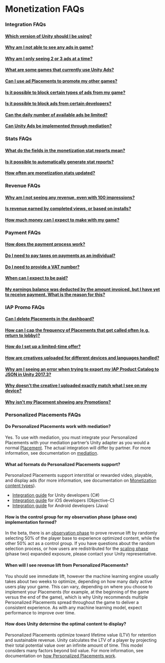 # Monetization FAQs
### Integration FAQs
#### [Which version of Unity should I be using?](MonetizationBasicIntegration.md)
#### [Why am I not able to see any ads in game?](https://support.unity3d.com/hc/en-us/articles/217262566-Why-don-t-I-see-ads-in-my-game-)
#### [Why am I only seeing 2 or 3 ads at a time?](MonetizationResourcesStatistics.md#fill-rate)
#### [What are some games that currently use Unity Ads?](MonetizationResourcesBestPracticesAds.md#case-studies-and-references)
#### [Can I use ad Placements to promote my other games?](MonetizationCrossPromotions.md)
#### [Is it possible to block certain types of ads from my game?](MonetizationResourcesDashboardGuide.md#ad-content-filters)
#### [Is it possible to block ads from certain developers?](MonetizationResourcesDashboardGuide.md#ad-content-filters)
#### [Can the daily number of available ads be limited?](MonetizationResourcesStatistics.md#fill-rate)
#### [Can Unity Ads be implemented through mediation?](MonetizationResourcesMediation.md)

### Stats FAQs
#### [What do the fields in the monetization stat reports mean?](MonetizationResourcesStatistics.md#understanding-unity-ads-metrics)
#### [Is it possible to automatically generate stat reports?](MonetizationResourcesStatistics.md#configuring-an-automated-report)
#### [How often are monetization stats updated?](MonetizationResourcesStatistics.md#understanding-unity-ads-metrics)

### Revenue FAQs
#### [Why am I not seeing any revenue, even with 100 impressions?](MonetizationResourcesRevenueAndPayment.md#analyzing-revenue)
#### [Is revenue earned by completed views, or based on installs?](MonetizationResourcesBestPracticesAds.md#understanding-how-ads-generate-revenue)
#### [How much money can I expect to make with my game?](MonetizationResourcesRevenueAndPayment.md#monetization-factors)

### Payment FAQs
#### [How does the payment process work?](MonetizationResourcesRevenueAndPayment.md#payment)
#### [Do I need to pay taxes on payments as an individual?](MonetizationResourcesRevenueAndPayment.md#requesting-payment-as-an-individual)
#### [Do I need to provide a VAT number?](MonetizationResourcesRevenueAndPayment.md#tax-information)
#### [When can I expect to be paid?](MonetizationResourcesRevenueAndPayment.md#minimum-payout-amount-and-fulfillment)
#### [My earnings balance was deducted by the amount invoiced, but I have yet to receive payment. What is the reason for this?](MonetizationResourcesRevenueAndPayment.md#minimum-payout-amount-and-fulfillment)

### IAP Promo FAQs
#### [Can I delete Placements in the dashboard?](https://support.unity3d.com/hc/en-us/articles/360000326546-Can-I-delete-Placements-in-the-dashboard-)
#### [How can I cap the frequency of Placements that get called often (e.g. return to lobby)?](https://support.unity3d.com/hc/en-us/articles/360000326526-How-can-I-cap-the-frequency-of-Placements-that-get-called-often-e-g-return-to-lobby-)
#### [How do I set up a limited-time offer?](https://support.unity3d.com/hc/en-us/articles/360000326466-How-do-I-set-up-a-limited-time-offer-)
#### [How are creatives uploaded for different devices and languages handled?](https://support.unity3d.com/hc/en-us/articles/360000326566-How-are-creatives-uploaded-for-different-devices-and-languages-handled-)
#### [Why am I seeing an error when trying to export my IAP Product Catalog to JSON in Unity 2017.3?](https://support.unity3d.com/hc/en-us/articles/360000326303-Why-am-I-seeing-an-error-when-trying-to-export-my-IAP-Product-Catalog-to-JSON-in-Unity-2017-3-)
#### [Why doesn’t the creative I uploaded exactly match what I see on my device?](https://support.unity3d.com/hc/en-us/articles/360000326586-Why-doesn-t-the-creative-I-uploaded-exactly-match-what-I-see-on-my-device-)
#### [Why isn't my Placement showing any Promotions?](https://support.unity3d.com/hc/en-us/articles/360000326446-Why-isn-t-my-Placement-showing-any-Promotions-)

### Personalized Placements FAQs
#### Do Personalized Placements work with mediation?
Yes. To use with mediation, you must integrate your Personalized Placements with your mediation partner’s Unity adapter as you would a normal [Placement](MonetizationPlacements.md). The actual integration will differ by partner. For more information, see documentation on [mediation](MonetizationResourcesMediation.md). 
#### What ad formats do Personalized Placements support?
Personalized Placements support interstitial or rewarded video, playable, and display ads (for more information, see documentation on [Monetization content types](MonetizationContentTypes.md)). 
 
* [Integration guide](MonetizationBasicIntegrationUnity.md) for Unity developers (C#)
* [Integration guide](MonetizationBasicIntegrationIos.md) for iOS developers (Objective-C)
* [Integration guide](MonetizationBasicIntegrationAndroid.md) for Android developers (Java)  

#### How is the control group for my observation phase (phase one) implementation formed?
In the beta, there is an [observation phase](MonetizationPersonalizedPlacementsScale.md#what-to-expect-in-the-observation-phase) to prove revenue lift by randomly selecting 50% of the player base to experience optimized content, while the other 50% act as a control group. If you have questions about the random selection process, or how users are redistributed for the [scaling phase](MonetizationPersonalizedPlacementsScale.md#what-to-expect-in-the-scaling-phase) (phase two) expanded exposure, please contact your Unity representative. 
#### When will I see revenue lift from Personalized Placements?
You should see immediate lift, however the machine learning engine usually takes about two weeks to optimize, depending on how many daily active users play your game. This can vary, depending on where you choose to implement your Placements (for example, at the beginning of the game versus the end of the game), which is why Unity recommends multiple Personalized Placements spread throughout the game to deliver a consistent experience. As with any machine learning model, expect performance to improve over time.  
#### How does Unity determine the optimal content to display?
Personalized Placements optimize toward lifetime value (LTV) for retention and sustainable revenue. Unity calculates the LTV of a player by projecting their total potential value over an infinite amount of time. This model considers many factors beyond bid value. For more information, see documentation on [how Personalized Placements work](MonetizationPersonalizedPlacements.md).